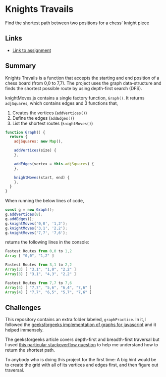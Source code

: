 # Knights Travails
Find the shortest path between two positions for a chess' knight piece

## Links
- [Link to assignment](https://www.theodinproject.com/lessons/javascript-knights-travails)

## Summary
Knights Travails is a function that accepts the starting and end position of a chess board (from 0,0 to 7,7). The project uses the graph data-structure and finds the shortest possible route by using depth-first search (DFS).

knightMoves.js contains a single factory function, `Graph()`. It returns `adjSquares`, which contains edges and 3 functions that,
  1. Creates the vertices (`addVertices()`)
  2. Define the edges (`addEdges()`)
  3. List the shortest routes (`knightMoves()`)

```javascript
function Graph() {
  return {
    adjSquares: new Map(),

    addVertices(size) {
    },

    addEdges(vertex = this.adjSquares) {
    },

    knightMoves(start, end) {
    },
  }
}
```

When running the below lines of code,
```javascript
const g = new Graph();
g.addVertices(8);
g.addEdges();
g.knightMoves('0,0', '1,2');
g.knightMoves('3,1', '2,2');
g.knightMoves('7,7', '7,6');
```

returns the following lines in the console:
```javascript
Fastest Routes from 0,0 to 1,2
Array [ "0,0", "1,2" ]

Fastest Routes from 3,1 to 2,2
Array(3) [ "3,1", "1,0", "2,2" ]
Array(3) [ "3,1", "4,3", "2,2" ]

Fastest Routes from 7,7 to 7,6
Array(4) [ "7,7", "5,6", "6,4", "7,6" ]
Array(4) [ "7,7", "6,5", "5,7", "7,6" ]

```

## Challenges
This repository contains an extra folder labeled, `graphPractice`. In it, I followed the [geeksforgeeks implementation of graphs for javascript](https://www.geeksforgeeks.org/implementation-graph-javascript/) and it helped immensely.

The geeksforgeeks article covers depth-first and breadth-first traversal but I used [this particular stackoverflow question](https://stackoverflow.com/questions/72288596/algorithm-to-find-all-path-between-two-nodes-in-an-undirected-weighed-graph) to help me understand how to return the shortest path.

To anybody who is doing this project for the first time: A big hint would be to create the grid with all of its vertices and edges first, and then figure out traversal.